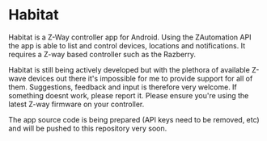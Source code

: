 # Habitat

Habitat is a Z-Way controller app for Android. Using the ZAutomation API the app is able to list and control devices, locations and notifications. It requires a Z-way based controller such as the Razberry.  

Habitat is still being actively developed but with the plethora of available Z-wave devices out there it's impossible for me to provide support for all of them. Suggestions, feedback and input is therefore very welcome. If something doesnt work, please report it. Please ensure you're using the latest Z-way firmware on your controller. 

The app source code is being prepared (API keys need to be removed, etc) and will be pushed to this repository very soon.
